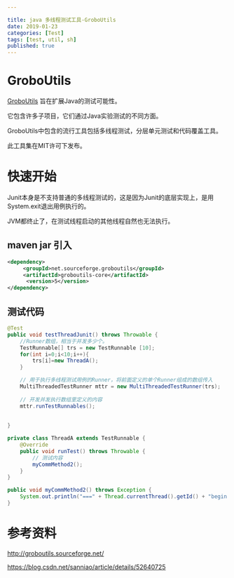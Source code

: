 ```yaml
---

title: java 多线程测试工具-GroboUtils
date: 2019-01-23
categories: [Test]
tags: [test, util, sh]
published: true
---
```


# GroboUtils

[GroboUtils](http://groboutils.sourceforge.net/) 旨在扩展Java的测试可能性。 

它包含许多子项目，它们通过Java实验测试的不同方面。

GroboUtils中包含的流行工具包括多线程测试，分层单元测试和代码覆盖工具。

此工具集在MIT许可下发布。

# 快速开始

Junit本身是不支持普通的多线程测试的，这是因为Junit的底层实现上，是用System.exit退出用例执行的。

JVM都终止了，在测试线程启动的其他线程自然也无法执行。

## maven jar 引入

```xml
<dependency>
     <groupId>net.sourceforge.groboutils</groupId>
     <artifactId>groboutils-core</artifactId>
      <version>5</version>
</dependency>
```

## 测试代码

```java
@Test  
public void testThreadJunit() throws Throwable {   
    //Runner数组，相当于并发多少个。 
    TestRunnable[] trs = new TestRunnable [10];  
    for(int i=0;i<10;i++){  
        trs[i]=new ThreadA();  
    }  

    // 用于执行多线程测试用例的Runner，将前面定义的单个Runner组成的数组传入 
    MultiThreadedTestRunner mttr = new MultiThreadedTestRunner(trs);  
    
    // 开发并发执行数组里定义的内容 
    mttr.runTestRunnables();  
    
    
}  

private class ThreadA extends TestRunnable {  
    @Override  
    public void runTest() throws Throwable {  
        // 测试内容
        myCommMethod2();  
    }  
}  

public void myCommMethod2() throws Exception {  
    System.out.println("===" + Thread.currentThread().getId() + "begin to execute myCommMethod2"); 
} 
```

# 参考资料

http://groboutils.sourceforge.net/

https://blog.csdn.net/sanniao/article/details/52640725


